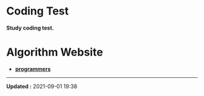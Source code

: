# Coding Test

**Study coding test.**


# Algorithm Website

- [**programmers**](https://programmers.co.kr/)


---
**Updated :** 2021-09-01 19:38

